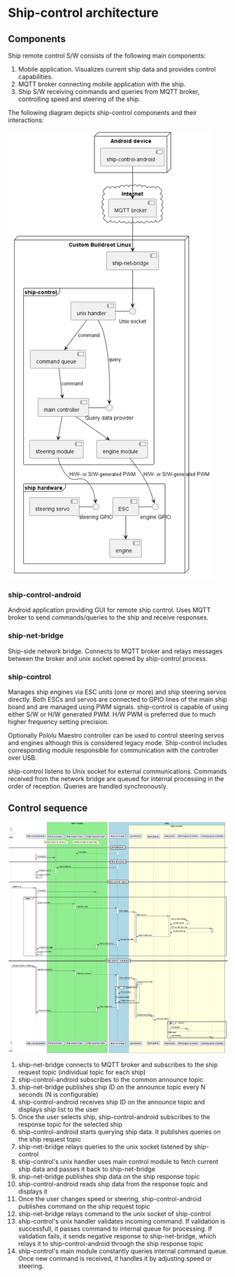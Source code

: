 # Ship-control architecture

## Components
Ship remote control S/W consists of the following main components:

1. Mobile application. Visualizes current ship data and provides control capabilities.
2. MQTT broker connecting mobile application with the ship.
3. Ship S/W receiving commands and queries from MQTT broker, controlling speed and steering of the ship.

The following diagram depicts ship-control components and their interactions:

![Component diagram!](./components.png)

### ship-control-android
Android application providing GUI for remote ship control. Uses MQTT broker to send commands/queries to the ship and receive responses.

### ship-net-bridge
Ship-side network bridge. Connects to MQTT broker and relays messages between the broker and unix socket opened by ship-control process.

### ship-control
Manages ship engines via ESC units (one or more) and ship steering servos directly. Both ESCs and servos are connected to GPIO lines of the main ship board and are managed using PWM signals. ship-control is capable of using either S/W or H/W generated PWM. H/W PWM is preferred due to much higher frequency setting precision.

Optionally Pololu Maestro controller can be used to control steering servos and engines although this is considered legacy mode. Ship-control includes corresponding module responsible for communication with the controller over USB.

ship-control listens to Unix socket for external communications. Commands received from the network bridge are queued for internal processing in the order of reception. Queries are handled synchronously.

## Control sequence
![Sequence diagram!](./remote_control.png)

1. ship-net-bridge connects to MQTT broker and subscribes to the ship request topic (individual topic for each ship)
2. ship-control-android subscribes to the common announce topic
3. ship-net-bridge publishes ship ID on the announce topic every N seconds (N is configurable)
4. ship-control-android receives ship ID on the announce topic and displays ship list to the user
5. Once the user selects ship, ship-control-android subscribes to the response topic for the selected ship
6. ship-control-android starts querying ship data. It publishes queries on the ship request topic
7. ship-net-bridge relays queries to the unix socket listened by ship-control
8. ship-control's unix handler uses main control module to fetch current ship data and passes it back to ship-net-bridge
9. ship-net-bridge publishes ship data on the ship response topic
10. ship-control-android reads ship data from the response topic and displays it
11. Once the user changes speed or steering, ship-control-android publishes command on the ship request topic
12. ship-net-bridge relays command to the unix socket of ship-control
13. ship-control's unix handler validates incoming command. If validation is successfull, it passes command to internal queue for processing. If validation fails, it sends negative response to ship-net-bridge, which relays it to ship-control-android through the ship response topic
14. ship-control's main module constantly queries internal command queue. Once new command is received, it handles it by adjusting speed or steering.
